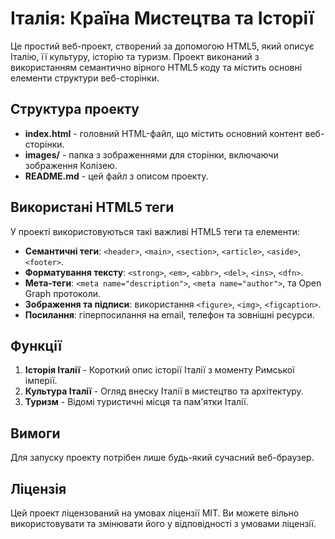 # Італія: Країна Мистецтва та Історії

Це простий веб-проект, створений за допомогою HTML5, який описує Італію, її культуру, історію та туризм. Проект виконаний з використанням семантично вірного HTML5 коду та містить основні елементи структури веб-сторінки.

## Структура проекту

- **index.html** - головний HTML-файл, що містить основний контент веб-сторінки.
- **images/** - папка з зображеннями для сторінки, включаючи зображення Колізею.
- **README.md** - цей файл з описом проекту.

## Використані HTML5 теги

У проекті використовуються такі важливі HTML5 теги та елементи:

- **Семантичні теги**: `<header>`, `<main>`, `<section>`, `<article>`, `<aside>`, `<footer>`.
- **Форматування тексту**: `<strong>`, `<em>`, `<abbr>`, `<del>`, `<ins>`, `<dfn>`.
- **Мета-теги**: `<meta name="description">`, `<meta name="author">`, та Open Graph протоколи.
- **Зображення та підписи**: використання `<figure>`, `<img>`, `<figcaption>`.
- **Посилання**: гіперпосилання на email, телефон та зовнішні ресурси.

## Функції

1. **Історія Італії** - Короткий опис історії Італії з моменту Римської імперії.
2. **Культура Італії** - Огляд внеску Італії в мистецтво та архітектуру.
3. **Туризм** - Відомі туристичні місця та пам'ятки Італії.

## Вимоги
Для запуску проекту потрібен лише будь-який сучасний веб-браузер.

## Ліцензія

Цей проект ліцензований на умовах ліцензії MIT. Ви можете вільно використовувати та змінювати його у відповідності з умовами ліцензії.
